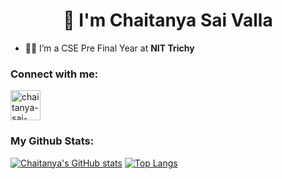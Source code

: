 <h1 align="center">👋 I'm Chaitanya Sai Valla</h1>

- 👨‍💻 I’m a CSE Pre Final Year at **NIT Trichy**

<h3 align="left">Connect with me:</h3>
<p align="left">
<a href="https://www.linkedin.com/in/chaitanya-sai-valla-14b41a20a/" target="blank"><img align="center" width="48px" src="https://camo.githubusercontent.com/45e6bebceba49c2cf76b1b3770b1adbe24e6c454/68747470733a2f2f6564656e742e6769746875622e696f2f537570657254696e7949636f6e732f696d616765732f7376672f6c696e6b6564696e2e737667" alt="chaitanya-sai-valla-14b41a20a" /></a>
</p>
 
<h3 align="left">My Github Stats:</h3>

[![Chaitanya's GitHub stats](https://github-readme-stats.vercel.app/api?username=ChaitanyaSaiValla&count_private=true&show_icons=true&theme=radical)](https://github.com/ChaitanyaSaiValla/github-readme-stats)    [![Top Langs](https://github-readme-stats-eight-theta.vercel.app/api/top-langs/?username=ChaitanyaSaiValla&layout=compact&langs_count=8&theme=react)](https://github.com/ChaitanyaSaiValla/)
